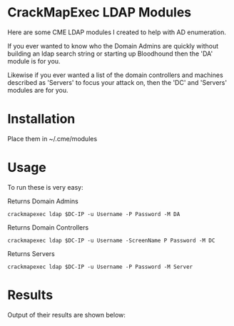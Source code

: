 # CrackMapExec LDAP Modules
Here are some CME LDAP modules I created to help with AD enumeration. 

If you ever wanted to know who the Domain Admins are quickly without building an ldap search string or starting up Bloodhound then the 'DA' module is for you. 

Likewise if you ever wanted a list of the domain controllers and machines described as 'Servers' to focus your attack on, then the 'DC' and 'Servers' modules are for you. 

# Installation

Place them in ~/.cme/modules

# Usage

To run these is very easy:

Returns Domain Admins

`crackmapexec ldap $DC-IP -u Username -P Password -M DA`

Returns Domain Controllers

`crackmapexec ldap $DC-IP -u Username -ScreenName P Password -M DC`

Returns Servers

`crackmapexec ldap $DC-IP -u Username -P Password -M Server`

# Results

Output of their results are shown below:


